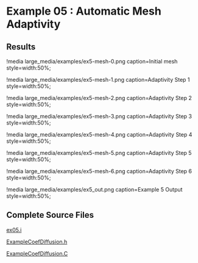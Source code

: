 # Example 05 : Automatic Mesh Adaptivity

[](---)

## Results

!media large_media/examples/ex5-mesh-0.png
       caption=Initial mesh
       style=width:50%;

!media large_media/examples/ex5-mesh-1.png
       caption=Adaptivity Step 1 
       style=width:50%;

!media large_media/examples/ex5-mesh-2.png
       caption=Adaptivity Step 2
       style=width:50%;

!media large_media/examples/ex5-mesh-3.png
       caption=Adaptivity Step 3
       style=width:50%;

!media large_media/examples/ex5-mesh-4.png
       caption=Adaptivity Step 4
       style=width:50%;

!media large_media/examples/ex5-mesh-5.png
       caption=Adaptivity Step 5
       style=width:50%;

!media large_media/examples/ex5-mesh-6.png
       caption=Adaptivity Step 6
       style=width:50%;

!media large_media/examples/ex5_out.png
       caption=Example 5 Output
       style=width:50%;

[](---)

## Complete Source Files

[ex05.i](https://github.com/idaholab/moose/blob/devel/examples/ex05_amr/ex05.i)

[ExampleCoefDiffusion.h](https://github.com/idaholab/moose/blob/devel/examples/ex05_amr/include/kernels/ExampleCoefDiffusion.h)

[ExampleCoefDiffusion.C](https://github.com/idaholab/moose/blob/devel/examples/ex05_amr/src/kernels/ExampleCoefDiffusion.C)
